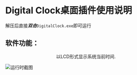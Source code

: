 # Digital Clock桌面插件使用说明

解压后直接***双击***`DigitalClock.exe`即可运行

## 软件功能：

<center>以LCD形式显示系统当前时间.</center>

![运行时截图](\Scrennshots.png)


